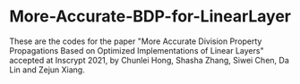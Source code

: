 # More-Accurate-BDP-for-LinearLayer
These are the codes for the paper "More Accurate Division Property Propagations Based on Optimized Implementations of Linear Layers" accepted at Inscrypt 2021, by Chunlei Hong, Shasha Zhang, Siwei Chen,
Da Lin and Zejun Xiang.
